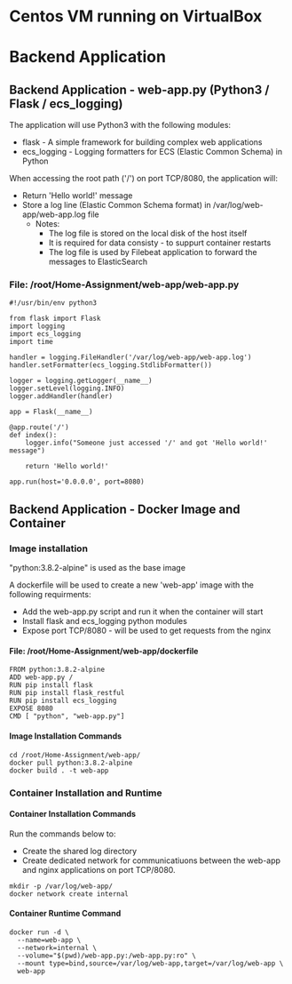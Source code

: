 
# Centos VM running on VirtualBox


# Backend Application
## Backend Application - web-app.py (Python3 / Flask / ecs_logging)

The application will use Python3 with the following modules:
* flask - A simple framework for building complex web applications
* ecs_logging - Logging formatters for ECS (Elastic Common Schema) in Python

When accessing the root path ('/') on port TCP/8080, the application will:
* Return 'Hello world!' message
* Store a log line (Elastic Common Schema format) in /var/log/web-app/web-app.log file
    * Notes:
        * The log file is stored on the local disk of the host itself
        * It is required for data consisty - to suppurt container restarts
        * The log file is used by Filebeat application to forward the messages to ElasticSearch


### File: /root/Home-Assignment/web-app/web-app.py
```
#!/usr/bin/env python3

from flask import Flask
import logging
import ecs_logging
import time

handler = logging.FileHandler('/var/log/web-app/web-app.log')
handler.setFormatter(ecs_logging.StdlibFormatter())

logger = logging.getLogger(__name__)
logger.setLevel(logging.INFO)
logger.addHandler(handler)

app = Flask(__name__)

@app.route('/')
def index():
    logger.info("Someone just accessed '/' and got 'Hello world!' message")

    return 'Hello world!'

app.run(host='0.0.0.0', port=8080)

```
## Backend Application - Docker Image and Container

### Image installation
"python:3.8.2-alpine" is used as the base image

A dockerfile will be used to create a new 'web-app' image with the following requirments:
* Add the web-app.py script and run it when the container will start
* Install flask and ecs_logging python modules
* Expose port TCP/8080 - will be used to get requests from the nginx

#### File: /root/Home-Assignment/web-app/dockerfile
```
FROM python:3.8.2-alpine
ADD web-app.py /
RUN pip install flask
RUN pip install flask_restful
RUN pip install ecs_logging
EXPOSE 8080
CMD [ "python", "web-app.py"]
```
#### Image Installation Commands
```
cd /root/Home-Assignment/web-app/
docker pull python:3.8.2-alpine
docker build . -t web-app
```
### Container Installation and Runtime
#### Container Installation Commands
Run the commands below to:
* Create the shared log directory
* Create dedicated network for communicatiuons between the web-app and nginx applications on port TCP/8080.

```
mkdir -p /var/log/web-app/
docker network create internal
```
#### Container Runtime Command
```
docker run -d \
  --name=web-app \
  --network=internal \
  --volume="$(pwd)/web-app.py:/web-app.py:ro" \
  --mount type=bind,source=/var/log/web-app,target=/var/log/web-app \
  web-app
```
